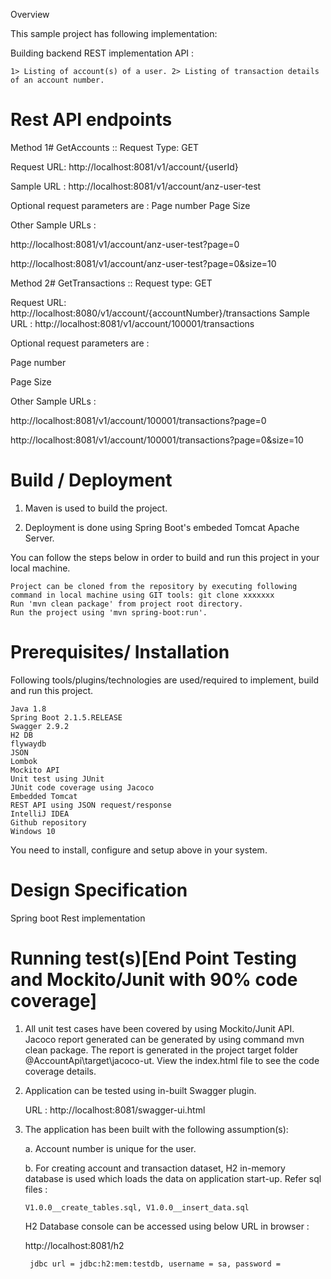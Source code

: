 

Overview

This sample project has following implementation:

Building backend REST implementation API :

	1> Listing of account(s) of a user. 2> Listing of transaction details of an account number.
  
  
 
Rest API endpoints
=====================

Method 1#  GetAccounts :: Request Type: GET

Request URL: http://localhost:8081/v1/account/{userId}

Sample URL : http://localhost:8081/v1/account/anz-user-test

Optional request parameters are :
Page number
Page Size

Other Sample URLs :

http://localhost:8081/v1/account/anz-user-test?page=0

http://localhost:8081/v1/account/anz-user-test?page=0&size=10

Method 2# GetTransactions :: Request type: GET

Request URL: http://localhost:8080/v1/account/{accountNumber}/transactions
Sample URL : http://localhost:8081/v1/account/100001/transactions

Optional request parameters are :

Page number

Page Size

Other Sample URLs :

http://localhost:8081/v1/account/100001/transactions?page=0

http://localhost:8081/v1/account/100001/transactions?page=0&size=10

Build / Deployment
=====================

1. Maven is used to build the project.

2. Deployment is done using Spring Boot's embeded Tomcat Apache Server.

 

You can follow the steps below in order to build and run this project in your local machine.

    Project can be cloned from the repository by executing following command in local machine using GIT tools: git clone xxxxxxx
    Run 'mvn clean package' from project root directory.
    Run the project using 'mvn spring-boot:run'.

Prerequisites/ Installation
================================

Following tools/plugins/technologies are used/required to implement, build and run this project.

    Java 1.8
    Spring Boot 2.1.5.RELEASE
	Swagger 2.9.2
	H2 DB
	flywaydb
    JSON
	Lombok
    Mockito API
    Unit test using JUnit
    JUnit code coverage using Jacoco
    Embedded Tomcat
    REST API using JSON request/response
    IntelliJ IDEA
    Github repository
    Windows 10

You need to install, configure and setup above in your system.


Design Specification
===============================
Spring boot Rest implementation

 

Running test(s)[End Point Testing and Mockito/Junit with 90% code coverage]
================================================================================

1. All unit test cases have been covered by using Mockito/Junit API. Jacoco report generated can be generated by using command mvn clean package. The report is generated  in the project target folder @AccountApi\target\jacoco-ut. View the index.html file to see the code coverage details.

2. Application can be tested using in-built Swagger plugin.

    URL : http://localhost:8081/swagger-ui.html

3. The application has been built with the following assumption(s):

   a. Account number is unique for the user.

   b. For creating account and transaction dataset, H2 in-memory database is used which loads the data on application start-up. 
    Refer sql files : 
    
       V1.0.0__create_tables.sql, V1.0.0__insert_data.sql
       
    H2 Database console can be accessed using below URL in browser :
    
      http://localhost:8081/h2
      
        jdbc url = jdbc:h2:mem:testdb, username = sa, password =
